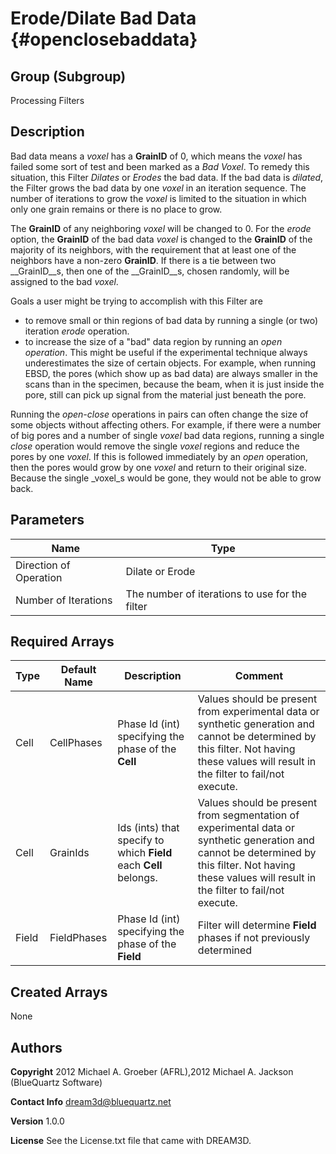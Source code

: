 Erode/Dilate Bad Data {#openclosebaddata}
======

## Group (Subgroup) ##
Processing Filters

## Description ##
Bad data means a _voxel_ has a __GrainID__ of 0, which means the _voxel_ has failed some sort of test and been marked 
as a _Bad Voxel_. To remedy this situation, this Filter _Dilates_ or _Erodes_ the bad data. 
If the bad data is _dilated_, the Filter grows the bad data by one _voxel_ in an iteration sequence. The number of
 iterations to grow the _voxel_ is limited to the situation in which only one grain remains or there is no place to grow.

The __GrainID__ of any neighboring _voxel_ will be changed to 0. 
For the _erode_ option, the __GrainID__ of the bad data _voxel_ is changed to the __GrainID__ of the majority
 of its neighbors, with the requirement that at least one of the neighbors have a non-zero __GrainID__.
 If there is a tie between two __GrainID__s, then one of the __GrainID__s, chosen randomly, will be assigned to the bad _voxel_.

Goals a user might be trying to accomplish with this Filter are

- to remove small or thin regions of bad data by running a single
 (or two) iteration _erode_ operation. 
- to increase the size of a "bad" data region by running an _open operation_. This might be useful if the experimental technique 
 always underestimates the size of certain objects. 
For example, when running EBSD, the pores (which show up as
 bad data) are always smaller in the scans than in the specimen, because the
 beam, when it is just inside the pore, still can pick up signal from the
 material just beneath the pore.  

Running the _open-close_ operations in pairs can
 often change the size of some objects without affecting others.  For
 example, if there were a number of big pores and a number of single _voxel_ bad
 data regions, running a single _close_ operation would remove
 the single _voxel_ regions and reduce the pores by one _voxel_. If this is followed immediately by  an _open_
 operation, then the pores would grow by one _voxel_ and return to their original size. Because the single
_voxel_s would be gone, they would not be able to grow back.

## Parameters ##

| Name | Type |
|------|------|
| Direction of Operation | Dilate or Erode |
| Number of Iterations | The number of iterations to use for the filter |

## Required Arrays ##

| Type | Default Name | Description | Comment |
|------|--------------|-------------|---------|
| Cell | CellPhases | Phase Id (int) specifying the phase of the **Cell** | Values should be present from experimental data or synthetic generation and cannot be determined by this filter. Not having these values will result in the filter to fail/not execute. |
| Cell | GrainIds | Ids (ints) that specify to which **Field** each **Cell** belongs. | Values should be present from segmentation of experimental data or synthetic generation and cannot be determined by this filter. Not having these values will result in the filter to fail/not execute. |
| Field | FieldPhases | Phase Id (int) specifying the phase of the **Field** | Filter will determine **Field** phases if not previously determined |

## Created Arrays ##
None

## Authors ##

**Copyright** 2012 Michael A. Groeber (AFRL),2012 Michael A. Jackson (BlueQuartz Software)

**Contact Info** dream3d@bluequartz.net

**Version** 1.0.0

**License**  See the License.txt file that came with DREAM3D.



